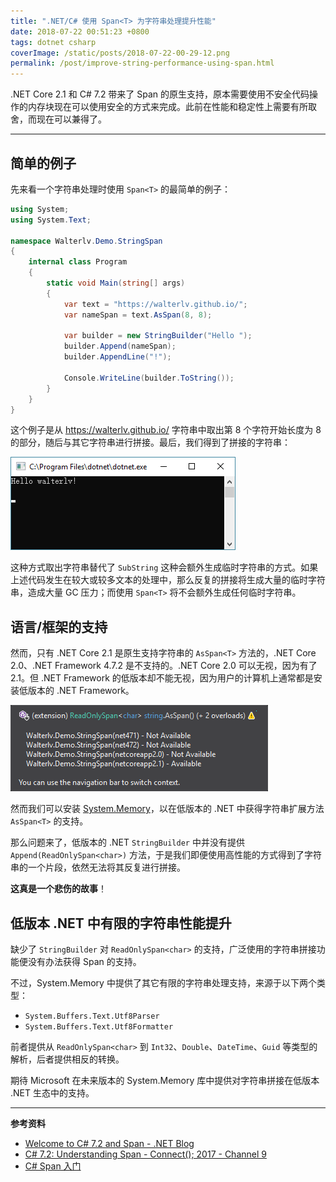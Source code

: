 ```yaml
---
title: ".NET/C# 使用 Span<T> 为字符串处理提升性能"
date: 2018-07-22 00:51:23 +0800
tags: dotnet csharp
coverImage: /static/posts/2018-07-22-00-29-12.png
permalink: /post/improve-string-performance-using-span.html
---
```


.NET Core 2.1 和 C# 7.2 带来了 Span<T> 的原生支持，原本需要使用不安全代码操作的内存块现在可以使用安全的方式来完成。此前在性能和稳定性上需要有所取舍，而现在可以兼得了。

---

<div id="toc"></div>

## 简单的例子

先来看一个字符串处理时使用 `Span<T>` 的最简单的例子：

```csharp
using System;
using System.Text;

namespace Walterlv.Demo.StringSpan
{
    internal class Program
    {
        static void Main(string[] args)
        {
            var text = "https://walterlv.github.io/";
            var nameSpan = text.AsSpan(8, 8);

            var builder = new StringBuilder("Hello ");
            builder.Append(nameSpan);
            builder.AppendLine("!");

            Console.WriteLine(builder.ToString());
        }
    }
}
```

这个例子是从 <https://walterlv.github.io/> 字符串中取出第 8 个字符开始长度为 8 的部分，随后与其它字符串进行拼接。最后，我们得到了拼接的字符串：

![Hello walterlv!](/static/posts/2018-07-22-00-29-12.png)

这种方式取出字符串替代了 `SubString` 这种会额外生成临时字符串的方式。如果上述代码发生在较大或较多文本的处理中，那么反复的拼接将生成大量的临时字符串，造成大量 GC 压力；而使用 `Span<T>` 将不会额外生成任何临时字符串。

## 语言/框架的支持

然而，只有 .NET Core 2.1 是原生支持字符串的 `AsSpan<T>` 方法的，.NET Core 2.0、.NET Framework 4.7.2 是不支持的。.NET Core 2.0 可以无视，因为有了 2.1。但 .NET Framework 的低版本却不能无视，因为用户的计算机上通常都是安装低版本的 .NET Framework。

![只有 .NET Core 2.1 支持](/static/posts/2018-07-22-00-32-40.png)

然而我们可以安装 [System.Memory](https://www.nuget.org/packages/System.Memory/)，以在低版本的 .NET 中获得字符串扩展方法 `AsSpan<T>` 的支持。

那么问题来了，低版本的 .NET `StringBuilder` 中并没有提供 `Append(ReadOnlySpan<char>)` 方法，于是我们即便使用高性能的方式得到了字符串的一个片段，依然无法将其反复进行拼接。

**这真是一个悲伤的故事**！

## 低版本 .NET 中有限的字符串性能提升

缺少了 `StringBuilder` 对 `ReadOnlySpan<char>` 的支持，广泛使用的字符串拼接功能便没有办法获得 Span<T> 的支持。

不过，System.Memory 中提供了其它有限的字符串处理支持，来源于以下两个类型：

- `System.Buffers.Text.Utf8Parser`
- `System.Buffers.Text.Utf8Formatter`

前者提供从 `ReadOnlySpan<char>` 到 `Int32`、`Double`、`DateTime`、`Guid` 等类型的解析，后者提供相反的转换。

期待 Microsoft 在未来版本的 System.Memory 库中提供对字符串拼接在低版本 .NET 生态中的支持。

---

**参考资料**

- [Welcome to C# 7.2 and Span - .NET Blog](https://blogs.msdn.microsoft.com/dotnet/2017/11/15/welcome-to-c-7-2-and-span/)
- [C# 7.2: Understanding Span - Connect(); 2017 - Channel 9](https://channel9.msdn.com/Events/Connect/2017/T125)
- [C# Span 入门](https://blog.lindexi.com/post/C-Span-%E5%85%A5%E9%97%A8.html)


